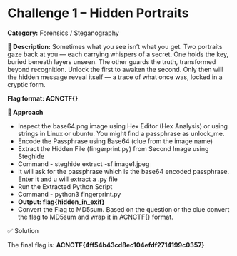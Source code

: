 # Challenge 1 – Hidden Portraits

**Category:** Forensics / Steganography

**📜 Description:**
  Sometimes what you see isn’t what you get.
Two portraits gaze back at you — each carrying whispers of a secret.
One holds the key, buried beneath layers unseen.
The other guards the truth, transformed beyond recognition.
Unlock the first to awaken the second. Only then will the hidden message reveal itself — a trace of what once was, locked in a cryptic form.


**Flag format: ACNCTF{}**

**🔎 Approach**

- Inspect the base64.png image using Hex Editor (Hex Analysis) or using strings in Linux or ubuntu.
You might find a passphrase as unlock_me.
- Encode the Passphrase using Base64 (clue from the image name)
- Extract the Hidden File (fingerprint.py) from Second Image using Steghide 
- Command - steghide extract -sf image1.jpeg
- It will ask for the passphrase which is the base64 encoded passphrase. Enter it and u will extract a .py file 
- Run the Extracted Python Script
- Command - python3 fingerprint.py
- **Output: flag{hidden_in_exif}**
- Convert the Flag to MD5sum. Based on the question or the clue convert the flag to MD5sum and wrap it in ACNCTF{} format.



✅ Solution

The final flag is:
**ACNCTF{4ff54b43cd8ec104efdf2714199c0357}**
























